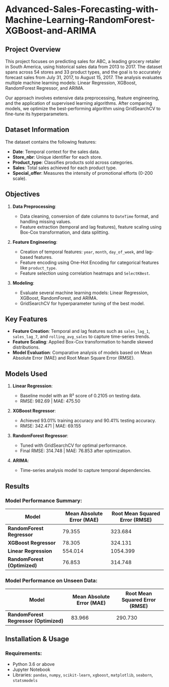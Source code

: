 # Advanced-Sales-Forecasting-with-Machine-Learning-RandomForest-XGBoost-and-ARIMA

## Project Overview
This project focuses on predicting sales for ABC, a leading grocery retailer in South America, using historical sales data from 2013 to 2017. The dataset spans across 54 stores and 33 product types, and the goal is to accurately forecast sales from July 31, 2017, to August 15, 2017. The analysis evaluates multiple machine learning models: Linear Regression, XGBoost, RandomForest Regressor, and ARIMA.

Our approach involves extensive data preprocessing, feature engineering, and the application of supervised learning algorithms. After comparing models, we optimize the best-performing algorithm using GridSearchCV to fine-tune its hyperparameters.

## Dataset Information
The dataset contains the following features:
- **Date**: Temporal context for the sales data.
- **Store_nbr**: Unique identifier for each store.
- **Product_type**: Classifies products sold across categories.
- **Sales**: Total sales achieved for each product type.
- **Special_offer**: Measures the intensity of promotional efforts (0-200 scale).

## Objectives
1. **Data Preprocessing**:
   - Data cleaning, conversion of date columns to `DateTime` format, and handling missing values.
   - Feature extraction (temporal and lag features), feature scaling using Box-Cox transformation, and data splitting.

2. **Feature Engineering**:
   - Creation of temporal features: `year`, `month`, `day_of_week`, and lag-based features.
   - Feature encoding using One-Hot Encoding for categorical features like `product_type`.
   - Feature selection using correlation heatmaps and `SelectKBest`.

3. **Modeling**:
   - Evaluate several machine learning models: Linear Regression, XGBoost, RandomForest, and ARIMA.
   - GridSearchCV for hyperparameter tuning of the best model.

## Key Features
- **Feature Creation**: Temporal and lag features such as `sales_lag_1`, `sales_lag_7`, and `rolling_avg_sales` to capture time-series trends.
- **Feature Scaling**: Applied Box-Cox transformation to handle skewed distributions.
- **Model Evaluation**: Comparative analysis of models based on Mean Absolute Error (MAE) and Root Mean Square Error (RMSE).

## Models Used
1. **Linear Regression**: 
   - Baseline model with an R² score of 0.2105 on testing data.
   - RMSE: 982.69 | MAE: 475.50

2. **XGBoost Regressor**:
   - Achieved 93.01% training accuracy and 90.41% testing accuracy.
   - RMSE: 342.471 | MAE: 69.155

3. **RandomForest Regressor**:
   - Tuned with GridSearchCV for optimal performance.
   - Final RMSE: 314.748 | MAE: 76.853 after optimization.

4. **ARIMA**:
   - Time-series analysis model to capture temporal dependencies.

## Results

### Model Performance Summary:

| **Model**                  | **Mean Absolute Error (MAE)** | **Root Mean Squared Error (RMSE)** |
|----------------------------|-------------------------------|------------------------------------|
| **RandomForest Regressor**  | 79.355                        | 323.684                           |
| **XGBoost Regressor**       | 78.305                        | 324.131                           |
| **Linear Regression**       | 554.014                       | 1054.399                          |
| **RandomForest (Optimized)**| 76.853                        | 314.748                           |

### Model Performance on Unseen Data:

| **Model**                             | **Mean Absolute Error (MAE)** | **Root Mean Squared Error (RMSE)** |
|---------------------------------------|-------------------------------|------------------------------------|
| **RandomForest Regressor (Optimized)**| 83.966                        | 290.730                           |

## Installation & Usage

### Requirements:
- Python 3.6 or above
- Jupyter Notebook
- Libraries: `pandas`, `numpy`, `scikit-learn`, `xgboost`, `matplotlib`, `seaborn`, `statsmodels`
